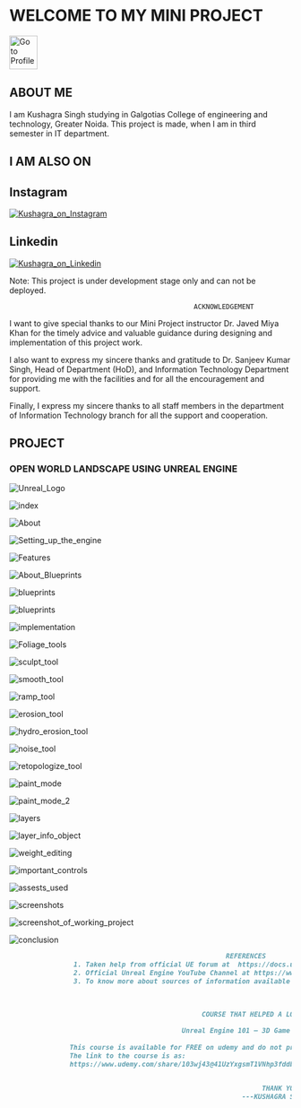 # WELCOME TO MY MINI PROJECT

<a href="http://kushagraprofile.xyz">
         <img alt="Go to Profile" src="https://gitkushagra.github.io/medstore/Images/home.png" width="50" height="60"></a>

## ABOUT ME

I am Kushagra Singh studying in Galgotias College of engineering and technology, Greater Noida. This project is made, when I am in third semester in IT department.

## I AM ALSO ON

## Instagram
<a href="https://www.instagram.com/kushagra_shine">
         <img alt="Kushagra_on_Instagram" src="https://gitkushagra.github.io/medstore/Images/instalogo.png"></a>

## Linkedin
<a href="https://linkedin.com/in/kushagraprofile">
         <img alt="Kushagra_on_Linkedin" src="https://gitkushagra.github.io/medstore/Images/linklogo.png"></a>
         
 Note: This project is under development stage only and can not be deployed.
                              

                                                  ACKNOWLEDGEMENT

I want to give special thanks to our Mini Project instructor Dr. Javed Miya Khan for the timely advice and valuable guidance during designing and implementation of this project work.

I also want to express my sincere thanks and gratitude to Dr. Sanjeev Kumar Singh, Head of Department (HoD), and Information Technology Department for providing me with the facilities and for all the encouragement and support.

Finally, I express my sincere thanks to all staff members in the department of Information Technology branch for all the support and cooperation.


## PROJECT

### OPEN WORLD LANDSCAPE USING UNREAL ENGINE

![Unreal_Logo](https://gitkushagra.github.io/unreal/Images/unreallogo.png)

![index](https://gitkushagra.github.io/unreal/Images/1.png)

![About](https://gitkushagra.github.io/unreal/Images/2.png)

![Setting_up_the_engine](https://gitkushagra.github.io/unreal/Images/3.png)

![Features](https://gitkushagra.github.io/unreal/Images/4.png)

![About_Blueprints](https://gitkushagra.github.io/unreal/Images/5.png)

![blueprints](https://gitkushagra.github.io/unreal/Images/6.png)

![blueprints](https://gitkushagra.github.io/unreal/Images/7.png)

![implementation](https://gitkushagra.github.io/unreal/Images/8.png)

![Foliage_tools](https://gitkushagra.github.io/unreal/Images/9.png)

![sculpt_tool](https://gitkushagra.github.io/unreal/Images/10.png)

![smooth_tool](https://gitkushagra.github.io/unreal/Images/11.png)

![ramp_tool](https://gitkushagra.github.io/unreal/Images/12.png)

![erosion_tool](https://gitkushagra.github.io/unreal/Images/13.png)

![hydro_erosion_tool](https://gitkushagra.github.io/unreal/Images/14.png)

![noise_tool](https://gitkushagra.github.io/unreal/Images/15.png)

![retopologize_tool](https://gitkushagra.github.io/unreal/Images/16.png)

![paint_mode](https://gitkushagra.github.io/unreal/Images/17.png)

![paint_mode_2](https://gitkushagra.github.io/unreal/Images/18.png)

![layers](https://gitkushagra.github.io/unreal/Images/19.png)

![layer_info_object](https://gitkushagra.github.io/unreal/Images/20.png)

![weight_editing](https://gitkushagra.github.io/unreal/Images/21.png)

![important_controls](https://gitkushagra.github.io/unreal/Images/22.png)

![assests_used](https://gitkushagra.github.io/unreal/Images/23.png)

![screenshots](https://gitkushagra.github.io/unreal/Images/24.png)

![screenshot_of_working_project](https://gitkushagra.github.io/unreal/Images/25.png)

![conclusion](https://gitkushagra.github.io/unreal/Images/26.png)





```markdown
                                                      REFERENCES
                1. Taken help from official UE forum at  https://docs.unrealengine.com/
                2. Official Unreal Engine YouTube Channel at https://www.youtube.com/c/UnrealEngine
                3. To know more about sources of information available from https://www.google.com/.
                
    

                                                COURSE THAT HELPED A LOT
                                                      
                                           Unreal Engine 101 – 3D Game Creation
                                           
               This course is available for FREE on udemy and do not provide any certification. 
               The link to the course is as:
               https://www.udemy.com/share/103wj43@41UzYxgsmT1VNhp3fddbscwJEZFEWL26N6eaIVn5OO9kfnV8RuAiEPfTo15yYic0/


                                                               THANK YOU!
                                                          ---KUSHAGRA SINGH---
